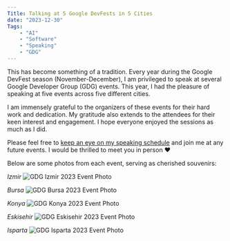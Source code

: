 ```yaml
---
Title: Talking at 5 Google DevFests in 5 Cities
date: "2023-12-30" 
Tags: 
    - "AI"
    - "Software"
    - "Speaking"
    - "GDG"
---
```


This has become something of a tradition. Every year during the Google DevFest season (November-December), I am privileged to speak at several Google Developer Group (GDG) events. This year, I had the pleasure of speaking at five events across five different cities.

I am immensely grateful to the organizers of these events for their hard work and dedication. My gratitude also extends to the attendees for their keen interest and engagement. I hope everyone enjoyed the sessions as much as I did.

Please feel free to [keep an eye on my speaking schedule](https://daron.blog/speaking/) and join me at any future events. I would be thrilled to meet you in person ❤️

Below are some photos from each event, serving as cherished souvenirs:

*Izmir*
![GDG Izmir 2023 Event Photo](/media/2023/gdg-izmir-2023.jpg)

*Bursa*
![GDG Bursa 2023 Event Photo](/media/2023/gdg-bursa-2023.jpg)

*Konya*
![GDG Konya 2023 Event Photo](/media/2023/gdg-konya-2023.jpg)

*Eskisehir*
![GDG Eskisehir 2023 Event Photo](/media/2023/gdg-eskisehir-2023.jpg)

*Isparta*
![GDG Isparta 2023 Event Photo](/media/2023/gdg-isparta-2023.jpg)